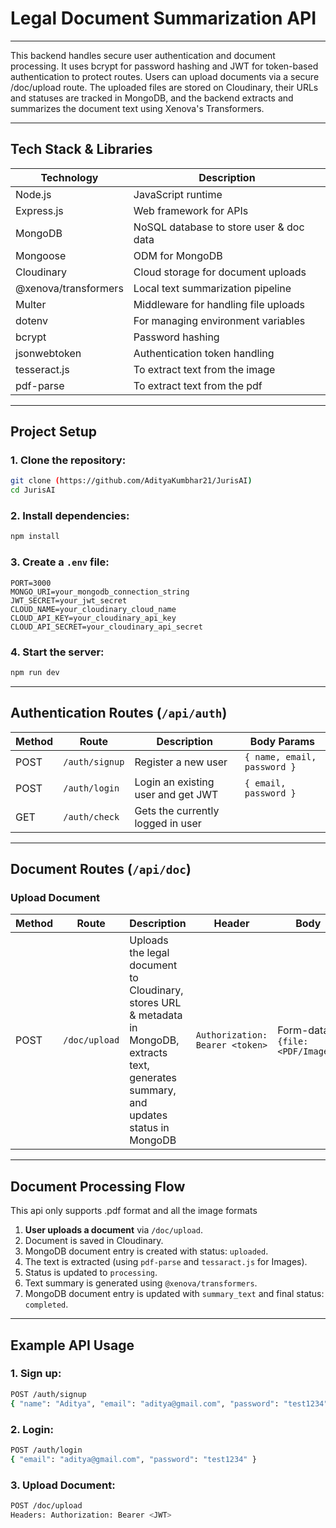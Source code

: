 # Legal Document Summarization API  
---
This backend handles secure user authentication and document processing.
It uses bcrypt for password hashing and JWT for token-based authentication to protect routes.
Users can upload documents via a secure /doc/upload route. The uploaded files are stored on Cloudinary, their URLs and statuses are tracked in MongoDB, and the backend extracts and summarizes the document text using Xenova's Transformers.



---

## Tech Stack & Libraries  

| Technology   | Description                              |  
|--------------|------------------------------------------|  
| Node.js      | JavaScript runtime                      |  
| Express.js   | Web framework for APIs                  |  
| MongoDB      | NoSQL database to store user & doc data |  
| Mongoose     | ODM for MongoDB                         |  
| Cloudinary   | Cloud storage for document uploads      |  
| @xenova/transformers | Local text summarization pipeline    |  
| Multer       | Middleware for handling file uploads    |  
| dotenv       | For managing environment variables      |  
| bcrypt       | Password hashing                        |  
| jsonwebtoken | Authentication token handling           |  
| tesseract.js | To extract text from the image           |  
| pdf-parse | To extract text from the pdf          |  

---

## Project Setup  

### 1. Clone the repository:  
```bash  
git clone (https://github.com/AdityaKumbhar21/JurisAI)  
cd JurisAI  
```  

### 2. Install dependencies:  
```bash  
npm install  
```  

### 3. Create a `.env` file:  
```
PORT=3000  
MONGO_URI=your_mongodb_connection_string  
JWT_SECRET=your_jwt_secret  
CLOUD_NAME=your_cloudinary_cloud_name  
CLOUD_API_KEY=your_cloudinary_api_key  
CLOUD_API_SECRET=your_cloudinary_api_secret  
```  

### 4. Start the server:  
```bash  
npm run dev  
```  

---

##  Authentication Routes (`/api/auth`)  

| Method | Route            | Description                        | Body Params                               |  
|--------|------------------|------------------------------------|------------------------------------------|  
| POST   | `/auth/signup`   | Register a new user                | `{ name, email, password }`              |  
| POST   | `/auth/login`    | Login an existing user and get JWT | `{ email, password }`                    |  
| GET   | `/auth/check`     | Gets the currently logged in user  |                                          |  

---

## Document Routes (`/api/doc`)  

### Upload Document  
| Method | Route            | Description                                                                        | Header           | Body                              | Response                                             |  
|--------|------------------|------------------------------------------------------------------------------------|------------------|-----------------------------------|------------------------------------------------------|  
| POST   | `/doc/upload`    | Uploads the legal document to Cloudinary, stores URL & metadata in MongoDB, extracts text, generates summary, and updates status in MongoDB | `Authorization: Bearer <token>` | Form-data: `{file: <PDF/Image>}`                     | Returns document name, extractedText, summary, and status updates |  

---

## Document Processing Flow  
 This api only supports .pdf format and all the image formats

1. **User uploads a document** via `/doc/upload`.  
2. Document is saved in Cloudinary.  
3. MongoDB document entry is created with status: `uploaded`.  
4. The text is extracted (using `pdf-parse` and `tessaract.js` for Images).  
5. Status is updated to `processing`.  
6. Text summary is generated using `@xenova/transformers`.  
7. MongoDB document entry is updated with `summary_text` and final status: `completed`.  

 

---

##  Example API Usage  

### 1. Sign up:  
```bash  
POST /auth/signup  
{ "name": "Aditya", "email": "aditya@gmail.com", "password": "test1234" }  
```  

### 2. Login:  
```bash  
POST /auth/login  
{ "email": "aditya@gmail.com", "password": "test1234" }  
```  

### 3. Upload Document:  
```bash  
POST /doc/upload  
Headers: Authorization: Bearer <JWT>  
```  



